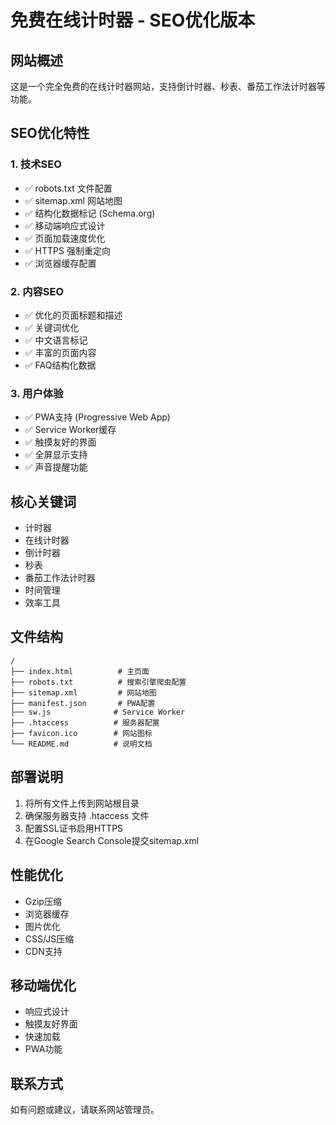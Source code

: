# 免费在线计时器 - SEO优化版本

## 网站概述
这是一个完全免费的在线计时器网站，支持倒计时器、秒表、番茄工作法计时器等功能。

## SEO优化特性

### 1. 技术SEO
- ✅ robots.txt 文件配置
- ✅ sitemap.xml 网站地图
- ✅ 结构化数据标记 (Schema.org)
- ✅ 移动端响应式设计
- ✅ 页面加载速度优化
- ✅ HTTPS 强制重定向
- ✅ 浏览器缓存配置

### 2. 内容SEO
- ✅ 优化的页面标题和描述
- ✅ 关键词优化
- ✅ 中文语言标记
- ✅ 丰富的页面内容
- ✅ FAQ结构化数据

### 3. 用户体验
- ✅ PWA支持 (Progressive Web App)
- ✅ Service Worker缓存
- ✅ 触摸友好的界面
- ✅ 全屏显示支持
- ✅ 声音提醒功能

## 核心关键词
- 计时器
- 在线计时器
- 倒计时器
- 秒表
- 番茄工作法计时器
- 时间管理
- 效率工具

## 文件结构
```
/
├── index.html          # 主页面
├── robots.txt          # 搜索引擎爬虫配置
├── sitemap.xml         # 网站地图
├── manifest.json       # PWA配置
├── sw.js              # Service Worker
├── .htaccess          # 服务器配置
├── favicon.ico        # 网站图标
└── README.md          # 说明文档
```

## 部署说明
1. 将所有文件上传到网站根目录
2. 确保服务器支持 .htaccess 文件
3. 配置SSL证书启用HTTPS
4. 在Google Search Console提交sitemap.xml

## 性能优化
- Gzip压缩
- 浏览器缓存
- 图片优化
- CSS/JS压缩
- CDN支持

## 移动端优化
- 响应式设计
- 触摸友好界面
- 快速加载
- PWA功能

## 联系方式
如有问题或建议，请联系网站管理员。
